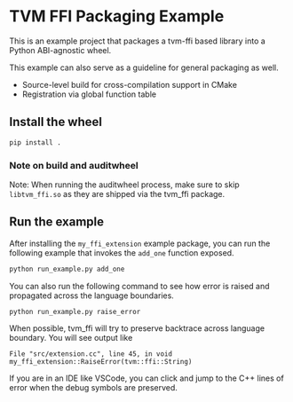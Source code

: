 <!--- Licensed to the Apache Software Foundation (ASF) under one -->
<!--- or more contributor license agreements.  See the NOTICE file -->
<!--- distributed with this work for additional information -->
<!--- regarding copyright ownership.  The ASF licenses this file -->
<!--- to you under the Apache License, Version 2.0 (the -->
<!--- "License"); you may not use this file except in compliance -->
<!--- with the License.  You may obtain a copy of the License at -->

<!---   http://www.apache.org/licenses/LICENSE-2.0 -->

<!--- Unless required by applicable law or agreed to in writing, -->
<!--- software distributed under the License is distributed on an -->
<!--- "AS IS" BASIS, WITHOUT WARRANTIES OR CONDITIONS OF ANY -->
<!--- KIND, either express or implied.  See the License for the -->
<!--- specific language governing permissions and limitations -->
<!--- under the License. -->

# TVM FFI Packaging Example

This is an example project that packages a tvm-ffi based library
into a Python ABI-agnostic wheel.

This example can also serve as a guideline for general
packaging as well.

- Source-level build for cross-compilation support in CMake
- Registration via global function table

## Install the wheel

```bash
pip install .
```

### Note on build and auditwheel

Note: When running the auditwheel process, make sure to skip
`libtvm_ffi.so` as they are shipped via the tvm_ffi package.

## Run the example

After installing the `my_ffi_extension` example package, you can run the following example
that invokes the `add_one` function exposed.

```bash
python run_example.py add_one
```

You can also run the following command to see how error is raised and propagated
across the language boundaries.

```python
python run_example.py raise_error
```

When possible, tvm_ffi will try to preserve backtrace across language boundary. You will see output like
```
File "src/extension.cc", line 45, in void my_ffi_extension::RaiseError(tvm::ffi::String)
```
If you are in an IDE like VSCode, you can click and jump to the C++ lines of error when
the debug symbols are preserved.
